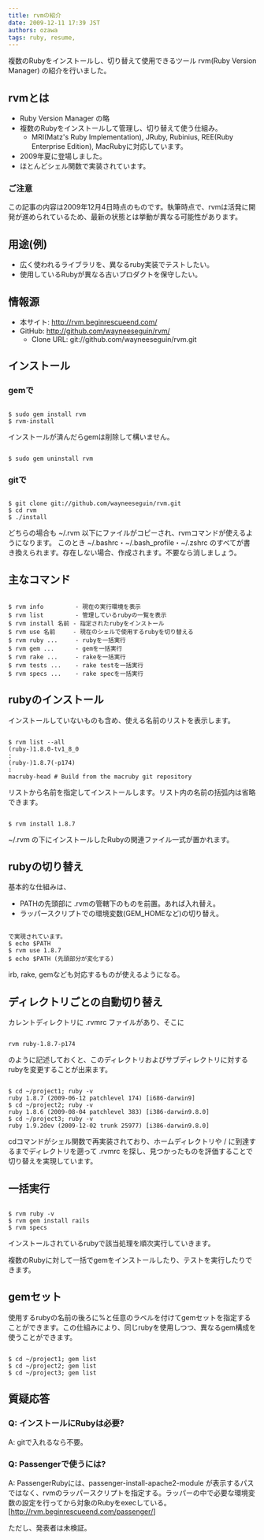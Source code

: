 ```yaml
---
title: rvmの紹介
date: 2009-12-11 17:39 JST
authors: ozawa
tags: ruby, resume, 
---
```

<p>複数のRubyをインストールし、切り替えて使用できるツール rvm(Ruby Version Manager) の紹介を行いました。<p>
<!--more-->
<h2>rvmとは</h2>
<ul>
	<li>Ruby Version Manager の略</li>
	<li>複数のRubyをインストールして管理し、切り替えて使う仕組み。<ul>
		<li>MRI(Matz's Ruby Implementation), JRuby, Rubinius, REE(Ruby Enterprise Edition), MacRubyに対応しています。</li>
	</ul></li>
	<li>2009年夏に登場しました。</li>
	<li>ほとんどシェル関数で実装されています。</li>
</ul>

<h3>ご注意</h3>
<p>この記事の内容は2009年12月4日時点のものです。執筆時点で、rvmは活発に開発が進められているため、最新の状態とは挙動が異なる可能性があります。</p>

<h2>用途(例)</h2>
<ul>
	<li>広く使われるライブラリを、異なるruby実装でテストしたい。</li>
	<li>使用しているRubyが異なる古いプロダクトを保守したい。</li>
</ul>
<h2>情報源</h2>
<ul>
	<li>本サイト: <a href="http://rvm.beginrescueend.com/" class="external">http://rvm.beginrescueend.com/</a></li>
	<li>GitHub: <a href="http://github.com/wayneeseguin/rvm/" class="external">http://github.com/wayneeseguin/rvm/</a>
		<ul>
			<li>Clone URL: git://github.com/wayneeseguin/rvm.git</li>
		</ul>
	</li>
</ul>
<h2>インストール</h2>
<h3>gemで</h3>
<pre><code>
$ sudo gem install rvm
$ rvm-install
</code></pre>
<p>インストールが済んだらgemは削除して構いません。</p>
<pre><code>
$ sudo gem uninstall rvm
</code></pre>
<h3>gitで</h3>
<pre><code>
$ git clone git://github.com/wayneeseguin/rvm.git
$ cd rvm
$ ./install
</code></pre>
<p>どちらの場合も ~/.rvm 以下にファイルがコピーされ、rvmコマンドが使えるようになります。
このとき ~/.bashrc・~/.bash_profile・~/.zshrc のすべてが書き換えられます。存在しない場合、作成されます。不要なら消しましょう。</p>
<h2>主なコマンド</h2>
<pre><code>
$ rvm info         - 現在の実行環境を表示
$ rvm list         - 管理しているrubyの一覧を表示
$ rvm install 名前 - 指定されたrubyをインストール
$ rvm use 名前     - 現在のシェルで使用するrubyを切り替える
$ rvm ruby ...     - rubyを一括実行
$ rvm gem ...      - gemを一括実行
$ rvm rake ...     - rakeを一括実行
$ rvm tests ...    - rake testを一括実行
$ rvm specs ...    - rake specを一括実行
</code></pre>
<h2>rubyのインストール</h2>
インストールしていないものも含め、使える名前のリストを表示します。
<pre><code>
$ rvm list --all
(ruby-)1.8.0-tv1_8_0
:
(ruby-)1.8.7(-p174)
:
macruby-head # Build from the macruby git repository
</code></pre>
リストから名前を指定してインストールします。リスト内の名前の括弧内は省略できます。
<pre><code>
$ rvm install 1.8.7
</code></pre>
<p>~/.rvm の下にインストールしたRubyの関連ファイル一式が置かれます。</p>
<h2>rubyの切り替え</h2>
<p>基本的な仕組みは、</p>
<ul>
	<li>PATHの先頭部に .rvmの管轄下のものを前置。あれば入れ替え。</li>
	<li>ラッパースクリプトでの環境変数(GEM_HOMEなど)の切り替え。</li>
</ul>
<pre><code>
で実現されています。
$ echo $PATH
$ rvm use 1.8.7
$ echo $PATH (先頭部分が変化する)
</code></pre>
<p>irb, rake, gemなども対応するものが使えるようになる。</p>
<h2>ディレクトリごとの自動切り替え</h2>
<p>カレントディレクトリに .rvmrc ファイルがあり、そこに</p>
<pre><code>
rvm ruby-1.8.7-p174
</code></pre>
<p>のように記述しておくと、このディレクトリおよびサブディレクトリに対するrubyを変更することが出来ます。</p>
<pre><code>
$ cd ~/project1; ruby -v
ruby 1.8.7 (2009-06-12 patchlevel 174) [i686-darwin9]
$ cd ~/project2; ruby -v
ruby 1.8.6 (2009-08-04 patchlevel 383) [i386-darwin9.8.0]
$ cd ~/project3; ruby -v
ruby 1.9.2dev (2009-12-02 trunk 25977) [i386-darwin9.8.0]
</code></pre>
<p>cdコマンドがシェル関数で再実装されており、ホームディレクトリや / に到達するまでディレクトリを遡って .rvmrc を探し、見つかったものを評価することで切り替えを実現しています。</p>

<h2>一括実行</h2>
<pre><code>
$ rvm ruby -v
$ rvm gem install rails
$ rvm specs
</code></pre>
<p>インストールされているrubyで該当処理を順次実行していきます。</p>
<p>複数のRubyに対して一括でgemをインストールしたり、テストを実行したりできます。</p>

<h2>gemセット</h2>
<p>使用するrubyの名前の後ろに%と任意のラベルを付けてgemセットを指定することができます。この仕組みにより、同じrubyを使用しつつ、異なるgem構成を使うことができます。</p>
<pre><code>
$ cd ~/project1; gem list
$ cd ~/project2; gem list
$ cd ~/project3; gem list
</code></pre>

<h2>質疑応答</h2>
<h3>Q: インストールにRubyは必要?</h3>
<p>A: gitで入れるなら不要。</p>
<h3>Q: Passengerで使うには?</h3>
<p>A: PassengerRubyには、passenger-install-apache2-module が表示するパスではなく、rvmのラッパースクリプトを指定する。ラッパーの中で必要な環境変数の設定を行ってから対象のRubyをexecしている。
[<a href="http://rvm.beginrescueend.com/passenger/" class="external">http://rvm.beginrescueend.com/passenger/</a>]</p>
<p>ただし、発表者は未検証。</p>